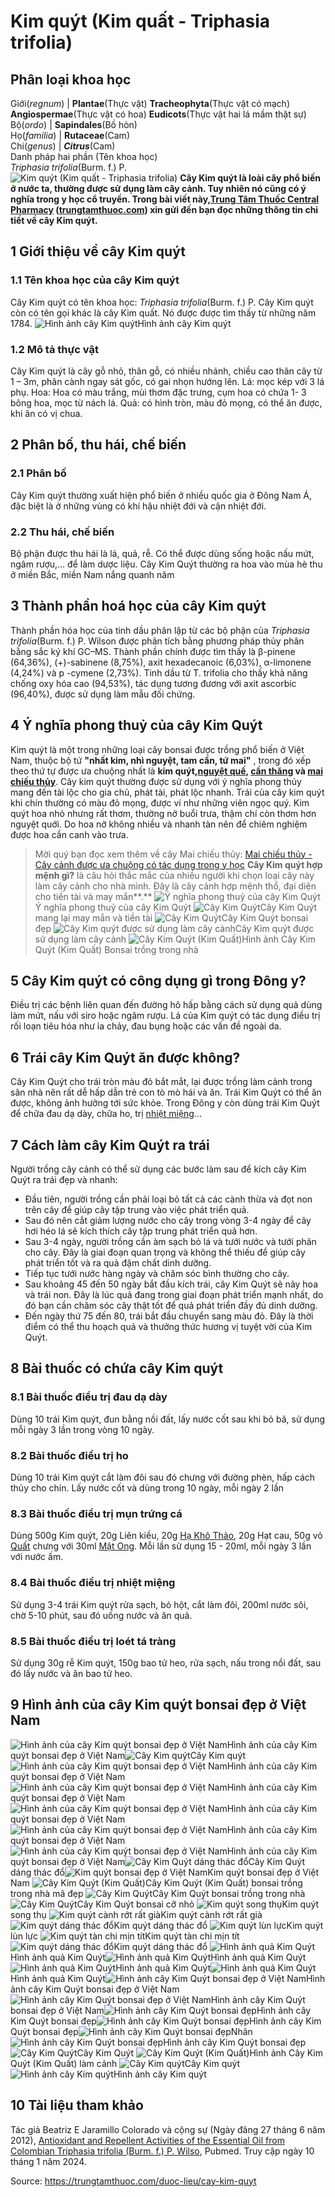# Kim quýt (Kim quất - Triphasia trifolia)

Phân loại khoa học  
---  
Giới(_regnum_) |  **Plantae**(Thực vật) **Tracheophyta**(Thực vật có mạch) **Angiospermae**(Thực vật có hoa) **Eudicots**(Thực vật hai lá mầm thật sự)  
Bộ(_ordo_) | **Sapindales**(Bồ hòn)  
Họ(_familia_) | **Rutaceae**(Cam)  
Chi(_genus_) | _**Citrus**_(Cam)  
Danh pháp hai phần (Tên khoa học)  
_Triphasia trifolia_(Burm. f.) P.  
![Kim quýt \(Kim quất - Triphasia trifolia\)](https://trungtamthuoc.com/images/others/anh-bia-kim-quyt-1341.jpg)
**Cây Kim quýt là loài cây phổ biến ở nước ta, thường được sử dụng làm cây cảnh. Tuy nhiên nó cũng có ý nghĩa trong y học cổ truyền. Trong bài viết này,[Trung Tâm Thuốc Central Pharmacy](https://trungtamthuoc.com/ "Trung Tâm Thuốc Central Pharmacy") ([trungtamthuoc.com](https://trungtamthuoc.com/ "trungtamthuoc.com")) xin gửi đến bạn đọc những thông tin chi tiết về cây Kim quýt.**
##  1 Giới thiệu về cây Kim quýt
### 1.1 Tên khoa học của cây Kim quýt
Cây Kim quýt có tên khoa học: _Triphasia trifolia_(Burm. f.) P.
Cây Kim quýt còn có tên gọi khác là cây Kim quất. Nó được được tìm thấy từ những năm 1784.
![Hình ảnh cây Kim quýt](https://trungtamthuoc.com/images/item/cay-kim-quyt.jpg)Hình ảnh cây Kim quýt
### 1.2 Mô tả thực vật
Cây Kim quýt là cây gỗ nhỏ, thân gỗ, có nhiều nhánh, chiều cao thân cây từ 1 – 3m, phân cành ngay sát gốc, có gai nhọn hướng lên. 
Lá: mọc kép với 3 lá phụ. 
Hoa: Hoa có màu trắng, mùi thơm đặc trưng, cụm hoa có chứa 1- 3 bông hoa, mọc từ nách lá.
Quả: có hình tròn, màu đỏ mọng, có thể ăn được, khi ăn có vị chua.
##  2 Phân bố, thu hái, chế biến
### 2.1 Phân bố
Cây Kim quýt thường xuất hiện phổ biến ở nhiều quốc gia ở Đông Nam Á, đặc biệt là ở những vùng có khí hậu nhiệt đới và cận nhiệt đới.
### 2.2 Thu hái, chế biến
Bộ phận được thu hái là lá, quả, rễ. Có thể được dùng sống hoặc nấu mứt, ngâm rượu,... để làm dược liệu. Cây Kim Quýt thường ra hoa vào mùa hè thu ở miền Bắc, miền Nam nắng quanh năm
##  3 Thành phần hoá học của cây Kim quýt
Thành phần hóa học của tinh dầu phân lập từ các bộ phận của _Triphasia trifolia_(Burm. f.) P. Wilson được phân tích bằng phương pháp thủy phân bằng sắc ký khí GC–MS. Thành phần chính được tìm thấy là β-pinene (64,36%), (+)-sabinene (8,75%), axit hexadecanoic (6,03%), α-limonene (4,24%) và p -cymene (2,73%). Tinh dầu từ T. trifolia cho thấy khả năng chống oxy hóa cao (94,53%), tác dụng tương đương với axit ascorbic (96,40%), được sử dụng làm mẫu đối chứng. 
##  4 Ý nghĩa phong thuỷ của cây Kim Quýt
Kim quýt là một trong những loại cây bonsai được trồng phổ biến ở Việt Nam, thuộc bộ tứ **"nhất kim, nhì nguyệt, tam cần, tứ mai"** , trong đó xếp theo thứ tự được ưa chuộng nhất là **kim quýt,[nguyệt quế](https://trungtamthuoc.com/duoc-lieu/cay-nguyet-que), [cần thăng](https://trungtamthuoc.com/duoc-lieu/can-thang) và [mai chiếu thủy](https://trungtamthuoc.com/duoc-lieu/cay-mai-chieu-thuy)**. Cây kim quýt thường được sử dụng với ý nghĩa phong thủy mang đến tài lộc cho gia chủ, phát tài, phát lộc nhanh. Trái của cây kim quýt khi chín thường có màu đỏ mọng, được ví như những viên ngọc quý.
Kim quýt hoa nhỏ nhưng rất thơm, thường nở buổi trưa, thậm chí còn thơm hơn nguyệt quới. Do hoa nở không nhiều và nhanh tàn nên để chiêm nghiệm được hoa cần canh vào trưa.
> Mời quý bạn đọc xem thêm về cây Mai chiếu thủy: [Mai chiếu thủy - Cây cảnh được ưa chuộng có tác dụng trong y học](https://trungtamthuoc.com/duoc-lieu/cay-mai-chieu-thuy)
**Cây Kim quýt hợp mệnh gì?** là câu hỏi thắc mắc của nhiều người khi chọn loại cây này làm cây cảnh cho nhà mình. Đây là cây cảnh hợp mệnh thổ, đại diện cho tiền tài và may mắn**.**
![Ý nghĩa phong thuỷ của cây Kim Quýt](https://trungtamthuoc.com/images/item/kim-quyt-la-doc.jpg)Ý nghĩa phong thuỷ của cây Kim Quýt
![Cây Kim Quýt](https://trungtamthuoc.com/images/item/kimquyt-2.jpg)Cây Kim Quýt mang lại may mắn và tiền tài
![Cây Kim Quýt](https://trungtamthuoc.com/images/item/kimquyt-1.jpg)Cây Kim Quýt bonsai đẹp
![Cây Kim quýt được sử dụng làm cây cảnh](https://trungtamthuoc.com/images/item/kim-quyt-dung-lam-cay-canh.jpg)Cây Kim quýt được sử dụng làm cây cảnh
![Cây Kim Quýt \(Kim Quất\)](https://trungtamthuoc.com/images/item/kim-quyt-1.jpg)Hình ảnh Cây Kim Quýt (Kim Quất) Bonsai trồng trong nhà
##  5 Cây Kim quýt có công dụng gì trong Đông y?
Điều trị các bệnh liên quan đến đường hô hấp bằng cách sử dụng quả dùng làm mứt, nấu với siro hoặc ngâm rượu. Lá của Kim quýt có tác dụng điều trị rối loạn tiêu hóa như ỉa chảy, đau bụng hoặc các vấn đề ngoài da. 
##  6 Trái cây Kim Quýt ăn được không?
Cây Kim Quýt cho trái tròn màu đỏ bắt mắt, lại được trồng làm cảnh trong sân nhà nên rất dễ hấp dẫn trẻ con tò mò hái và ăn. Trái Kim Quýt có thể ăn được, không ảnh hưởng tới sức khỏe. Trong Đông y còn dùng trái Kim Quýt để chữa đau dạ dày, chữa ho, trị [nhiệt miệng](https://trungtamthuoc.com/bai-viet/nhiet-mieng-trieu-chung-cach-dieu-tri-va-phong-ngua "nhiệt miệng")...
##  7 Cách làm cây Kim Quýt ra trái
Người trồng cây cảnh có thể sử dụng các bước làm sau để kích cây Kim Quýt ra trái đẹp và nhanh: 
  * Đầu tiên, người trồng cần phải loại bỏ tất cả các cành thừa và đọt non trên cây để giúp cây tập trung vào việc phát triển quả.
  * Sau đó nên cắt giảm lượng nước cho cây trong vòng 3-4 ngày để cây hơi héo lá sẽ kích thích cây tập trung phát triển quả hơn.
  * Sau 3-4 ngày, người trồng cần àm sạch bỏ lá và tưới nước và tưới phân cho cây. Đây là giai đoạn quan trọng và không thể thiếu để giúp cây phát triển tốt và ra quả đậm chất dinh dưỡng.
  * Tiếp tục tưới nước hàng ngày và chăm sóc bình thường cho cây.
  * Sau khoảng 45 đến 50 ngày bắt đầu kích trái, cây Kim Quýt sẽ nảy hoa và trái non. Đây là lúc quả đang trong giai đoạn phát triển mạnh nhất, do đó bạn cần chăm sóc cây thật tốt để quả phát triển đầy đủ dinh dưỡng.
  * Đến ngày thứ 75 đến 80, trái bắt đầu chuyển sang màu đỏ. Đây là thời điểm có thể thu hoạch quả và thưởng thức hương vị tuyệt vời của Kim Quýt.


##  8 Bài thuốc có chứa cây Kim quýt
### 8.1 Bài thuốc điều trị đau dạ dày
Dùng 10 trái Kim quýt, đun bằng nồi đất, lấy nước cốt sau khi bỏ bã, sử dụng mỗi ngày 3 lần trong vòng 10 ngày.
### 8.2 Bài thuốc điều trị ho
Dùng 10 trái Kim quýt cắt làm đôi sau đó chưng với đường phèn, hấp cách thủy cho chín. Lấy nước cốt và dùng trong 10 ngày, mỗi ngày 2 lần
### 8.3 Bài thuốc điều trị mụn trứng cá
Dùng 500g Kim quýt, 20g Liên kiều, 20g [Hạ Khô Thảo](https://trungtamthuoc.com/hoat-chat/ha-kho-thao "Hạ Khô Thảo"), 20g Hạt cau, 50g vỏ [Quất](https://trungtamthuoc.com/hoat-chat/quat "Quất") chưng với 30ml [Mật Ong](https://trungtamthuoc.com/hoat-chat/mat-ong "Mật Ong"). Mỗi lần sử dụng 15 - 20ml, mỗi ngày 3 lần với nước ấm.
### 8.4 Bài thuốc điều trị nhiệt miệng
Sử dụng 3-4 trái Kim quýt rửa sạch, bỏ hột, cắt làm đôi, 200ml nước sôi, chờ 5-10 phút, sau đó uống nước và ăn quả.
### 8.5 Bài thuốc điều trị loét tá tràng
Sử dụng 30g rễ Kim quýt, 150g bao tử heo, rửa sạch, nấu trong nồi đất, sau đó lấy nước và ăn bao tử heo.
##  9 Hình ảnh của cây Kim quýt bonsai đẹp ở Việt Nam
![Hình ảnh của cây Kim quýt bonsai đẹp ở Việt Nam](https://trungtamthuoc.com/images/item/kim-quyt-lkm.jpg)Hình ảnh của cây Kim quýt bonsai đẹp ở Việt Nam![Cây Kim quýt](https://trungtamthuoc.com/images/item/cay-kim-quyt-sd.jpg)Cây Kim quýt![Hình ảnh của cây Kim quýt bonsai đẹp ở Việt Nam](https://trungtamthuoc.com/images/item/cay-kim-quyt-pi.jpg)Hình ảnh của cây Kim quýt bonsai đẹp ở Việt Nam![Hình ảnh của cây Kim quýt bonsai đẹp ở Việt Nam](https://trungtamthuoc.com/images/item/cay-kim-quyt-pi-0.jpg)Hình ảnh của cây Kim quýt bonsai đẹp ở Việt Nam![Hình ảnh của cây Kim quýt bonsai đẹp ở Việt Nam](https://trungtamthuoc.com/images/item/cay-kim-quyt-pi-1.jpg)Hình ảnh của cây Kim quýt bonsai đẹp ở Việt Nam![Hình ảnh của cây Kim quýt bonsai đẹp ở Việt Nam](https://trungtamthuoc.com/images/item/cay-kim-quyt-pi-2.jpg)Hình ảnh của cây Kim quýt bonsai đẹp ở Việt Nam![Hình ảnh của cây Kim quýt bonsai đẹp ở Việt Nam](https://trungtamthuoc.com/images/item/cay-kim-quyt-pj.jpg)Hình ảnh của cây Kim quýt bonsai đẹp ở Việt Nam![Cây Kim Quýt dáng thác đổ](https://trungtamthuoc.com/images/item/cay-kim-quyt-dang-do-dep-la.jpg)Cây Kim Quýt dáng thác đổ![Kim quýt bonsai đẹp ở Việt Nam](https://trungtamthuoc.com/images/item/kim-quy-la.jpg)Kim quýt bonsai đẹp ở Việt Nam
![Cây Kim Quýt \(Kim Quất\)](https://trungtamthuoc.com/images/item/kim-quyt-bonsai-1.jpg)Cây Kim Quýt (Kim Quất) bonsai trồng trong nhà mã đẹp
![Cây Kim Quýt ](https://trungtamthuoc.com/images/item/kimquyt-bonsai-1.jpg)Cây Kim Quýt bonsai trồng trong nhà
![Cây Kim Quýt](https://trungtamthuoc.com/images/item/kim-quyt-b1.png)Cây Kim Quýt bonsai cỡ nhỏ
![Kim quýt song thụ](https://trungtamthuoc.com/images/item/kim-quyt-song-thu.jpg)Kim quýt song thụ
![Kim quýt cành rớt rất già](https://trungtamthuoc.com/images/item/kim-quyt-canh-rot.jpg)Kim quýt cành rớt rất già
![Kim quýt dáng thác đổ](https://trungtamthuoc.com/images/item/kim-quyt-dang-thac-do.jpg)Kim quýt dáng thác đổ
![Kim quýt lùn lực ](https://trungtamthuoc.com/images/item/kim-quyt-lun.jpg)Kim quýt lùn lực 
![Kim quýt tàn chi mịn tít](https://trungtamthuoc.com/images/item/kim-quyt-tan-chi.jpg)Kim quýt tàn chi mịn tít
![Kim quýt dáng thác đổ](https://trungtamthuoc.com/images/item/kim-quyt-thac-do.jpg)Kim quýt dáng thác đổ
![Hình ảnh quả Kim Quýt](https://trungtamthuoc.com/images/item/Hinh-anh-cay-kim-quyt-1.jpg)Hình ảnh quả Kim Quýt![Hình ảnh quả Kim Quýt](https://trungtamthuoc.com/images/item/Hinh-anh-cay-kim-quyt-2.jpg)Hình ảnh quả Kim Quýt![Hình ảnh quả Kim Quýt](https://trungtamthuoc.com/images/item/Hinh-anh-cay-kim-quyt-4.jpg)Hình ảnh quả Kim Quýt![Hình ảnh quả Kim Quýt](https://trungtamthuoc.com/images/item/Hinh-anh-cay-kim-quyt-3.jpg)Hình ảnh quả Kim Quýt![Hình ảnh cây Kim Quýt bonsai đẹp ở Việt Nam](https://trungtamthuoc.com/images/item/Hinh-anh-cay-kim-quyt-5.jpg)Hình ảnh cây Kim Quýt bonsai đẹp ở Việt Nam![Hình ảnh cây Kim Quýt bonsai đẹp ở Việt Nam](https://trungtamthuoc.com/images/item/Hinh-anh-cay-kim-quyt-6.jpg)Hình ảnh cây Kim Quýt bonsai đẹp ở Việt Nam![Hình ảnh cây Kim Quýt bonsai đẹp](https://trungtamthuoc.com/images/item/cay-kim-quyt-bonsai-anh-2.jpg)Hình ảnh cây Kim Quýt bonsai đẹp![Hình ảnh cây Kim Quýt bonsai đẹp](https://trungtamthuoc.com/images/item/cay-kim-quyt-bonsai-anh-3.jpg)Hình ảnh cây Kim Quýt bonsai đẹp![Hình ảnh cây Kim Quýt bonsai đẹp](https://trungtamthuoc.com/images/item/cay-kim-quyt-bonsai-anh-4.jpg)Nhãn![Hình ảnh cây Kim Quýt bonsai đẹp](https://trungtamthuoc.com/images/item/cay-kim-quyt-bonsai-anh-5.jpg)Hình ảnh cây Kim Quýt bonsai đẹp![Cây Kim Quýt](https://trungtamthuoc.com/images/item/Cay-Kim-Quyt-anh-dep.jpg)Cây Kim Quýt
![Cây Kim Quýt \(Kim Quất\)](https://trungtamthuoc.com/images/item/kim-quyt-2.jpg)Hình ảnh Cây Kim Quýt (Kim Quất) làm cảnh
![Cây Kim quýt](https://trungtamthuoc.com/images/item/cay-kim-quyt-ol.jpg)Cây Kim quýt![Hình ảnh cây Kim quýt](https://trungtamthuoc.com/images/item/cay-kim-quyt-ol-0.jpg)Hình ảnh cây Kim quýt
##  10 Tài liệu tham khảo
Tác giả Beatriz E Jaramillo Colorado và cộng sự (Ngày đăng 27 tháng 6 năm 2012), [Antioxidant and Repellent Activities of the Essential Oil from Colombian Triphasia trifolia (Burm. f.) P. Wilso](https://pubmed.ncbi.nlm.nih.gov/22607373/), Pubmed. Truy cập ngày 10 tháng 1 năm 2024.


Source: https://trungtamthuoc.com/duoc-lieu/cay-kim-quyt